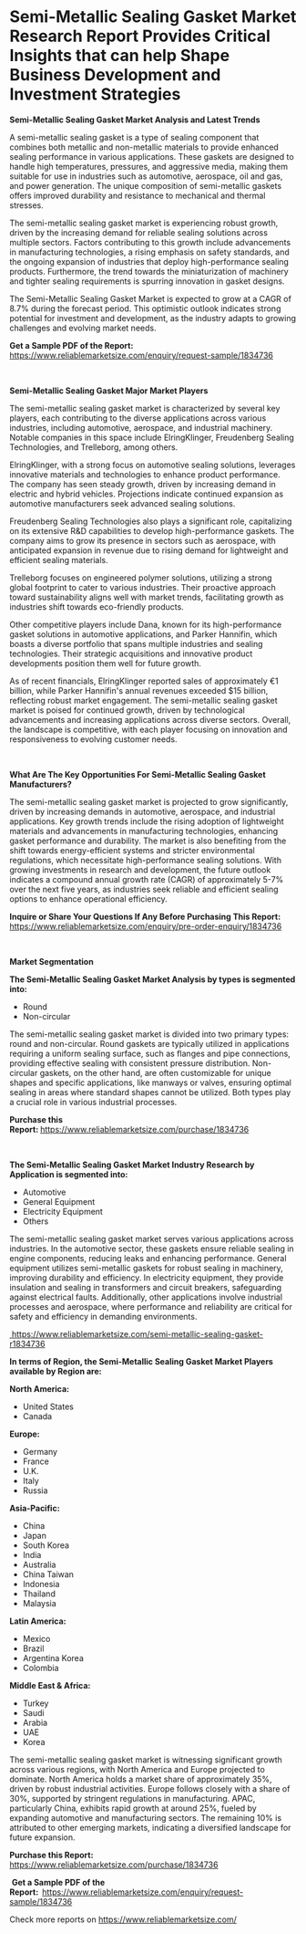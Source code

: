 <p><h1>Semi-Metallic Sealing Gasket Market Research Report Provides Critical Insights that can help Shape Business Development and Investment Strategies</h1></p><p><strong>Semi-Metallic Sealing Gasket Market Analysis and Latest Trends</strong></p>
<p><p>A semi-metallic sealing gasket is a type of sealing component that combines both metallic and non-metallic materials to provide enhanced sealing performance in various applications. These gaskets are designed to handle high temperatures, pressures, and aggressive media, making them suitable for use in industries such as automotive, aerospace, oil and gas, and power generation. The unique composition of semi-metallic gaskets offers improved durability and resistance to mechanical and thermal stresses.</p><p>The semi-metallic sealing gasket market is experiencing robust growth, driven by the increasing demand for reliable sealing solutions across multiple sectors. Factors contributing to this growth include advancements in manufacturing technologies, a rising emphasis on safety standards, and the ongoing expansion of industries that deploy high-performance sealing products. Furthermore, the trend towards the miniaturization of machinery and tighter sealing requirements is spurring innovation in gasket designs.</p><p>The Semi-Metallic Sealing Gasket Market is expected to grow at a CAGR of 8.7% during the forecast period. This optimistic outlook indicates strong potential for investment and development, as the industry adapts to growing challenges and evolving market needs.</p></p>
<p><strong>Get a Sample PDF of the Report:&nbsp;</strong> <a href="https://www.reliablemarketsize.com/enquiry/request-sample/1834736?utm_campaign=2955&utm_medium=2&utm_source=Github&utm_content=ia&utm_term=26032025&utm_id=semi-metallic-sealing-gasket">https://www.reliablemarketsize.com/enquiry/request-sample/1834736</a></p>
<p>&nbsp;</p>
<p><strong>Semi-Metallic Sealing Gasket Major Market Players</strong></p>
<p><p>The semi-metallic sealing gasket market is characterized by several key players, each contributing to the diverse applications across various industries, including automotive, aerospace, and industrial machinery. Notable companies in this space include ElringKlinger, Freudenberg Sealing Technologies, and Trelleborg, among others.</p><p>ElringKlinger, with a strong focus on automotive sealing solutions, leverages innovative materials and technologies to enhance product performance. The company has seen steady growth, driven by increasing demand in electric and hybrid vehicles. Projections indicate continued expansion as automotive manufacturers seek advanced sealing solutions.</p><p>Freudenberg Sealing Technologies also plays a significant role, capitalizing on its extensive R&D capabilities to develop high-performance gaskets. The company aims to grow its presence in sectors such as aerospace, with anticipated expansion in revenue due to rising demand for lightweight and efficient sealing materials.</p><p>Trelleborg focuses on engineered polymer solutions, utilizing a strong global footprint to cater to various industries. Their proactive approach toward sustainability aligns well with market trends, facilitating growth as industries shift towards eco-friendly products.</p><p>Other competitive players include Dana, known for its high-performance gasket solutions in automotive applications, and Parker Hannifin, which boasts a diverse portfolio that spans multiple industries and sealing technologies. Their strategic acquisitions and innovative product developments position them well for future growth.</p><p>As of recent financials, ElringKlinger reported sales of approximately €1 billion, while Parker Hannifin's annual revenues exceeded $15 billion, reflecting robust market engagement. The semi-metallic sealing gasket market is poised for continued growth, driven by technological advancements and increasing applications across diverse sectors. Overall, the landscape is competitive, with each player focusing on innovation and responsiveness to evolving customer needs.</p></p>
<p>&nbsp;</p>
<p><strong>What Are The Key Opportunities For Semi-Metallic Sealing Gasket Manufacturers?</strong></p>
<p><p>The semi-metallic sealing gasket market is projected to grow significantly, driven by increasing demands in automotive, aerospace, and industrial applications. Key growth trends include the rising adoption of lightweight materials and advancements in manufacturing technologies, enhancing gasket performance and durability. The market is also benefiting from the shift towards energy-efficient systems and stricter environmental regulations, which necessitate high-performance sealing solutions. With growing investments in research and development, the future outlook indicates a compound annual growth rate (CAGR) of approximately 5-7% over the next five years, as industries seek reliable and efficient sealing options to enhance operational efficiency.</p></p>
<p><strong>Inquire or Share Your Questions If Any Before Purchasing This Report:</strong> <a href="https://www.reliablemarketsize.com/enquiry/pre-order-enquiry/1834736?utm_campaign=2955&utm_medium=2&utm_source=Github&utm_content=ia&utm_term=26032025&utm_id=semi-metallic-sealing-gasket">https://www.reliablemarketsize.com/enquiry/pre-order-enquiry/1834736</a></p>
<p>&nbsp;</p>
<p><strong>Market Segmentation</strong></p>
<p><strong>The Semi-Metallic Sealing Gasket Market Analysis by types is segmented into:</strong></p>
<p><ul><li>Round</li><li>Non-circular</li></ul></p>
<p><p>The semi-metallic sealing gasket market is divided into two primary types: round and non-circular. Round gaskets are typically utilized in applications requiring a uniform sealing surface, such as flanges and pipe connections, providing effective sealing with consistent pressure distribution. Non-circular gaskets, on the other hand, are often customizable for unique shapes and specific applications, like manways or valves, ensuring optimal sealing in areas where standard shapes cannot be utilized. Both types play a crucial role in various industrial processes.</p></p>
<p><strong>Purchase this Report:&nbsp;</strong><a href="https://www.reliablemarketsize.com/purchase/1834736?utm_campaign=2955&utm_medium=2&utm_source=Github&utm_content=ia&utm_term=26032025&utm_id=semi-metallic-sealing-gasket">https://www.reliablemarketsize.com/purchase/1834736</a></p>
<p>&nbsp;</p>
<p><strong>The Semi-Metallic Sealing Gasket Market Industry Research by Application is segmented into:</strong></p>
<p><ul><li>Automotive</li><li>General Equipment</li><li>Electricity Equipment</li><li>Others</li></ul></p>
<p><p>The semi-metallic sealing gasket market serves various applications across industries. In the automotive sector, these gaskets ensure reliable sealing in engine components, reducing leaks and enhancing performance. General equipment utilizes semi-metallic gaskets for robust sealing in machinery, improving durability and efficiency. In electricity equipment, they provide insulation and sealing in transformers and circuit breakers, safeguarding against electrical faults. Additionally, other applications involve industrial processes and aerospace, where performance and reliability are critical for safety and efficiency in demanding environments.</p></p>
<p><a href="https://www.reliablemarketsize.com/semi-metallic-sealing-gasket-r1834736?utm_campaign=2955&utm_medium=2&utm_source=Github&utm_content=ia&utm_term=26032025&utm_id=semi-metallic-sealing-gasket">&nbsp;https://www.reliablemarketsize.com/semi-metallic-sealing-gasket-r1834736</a></p>
<p><strong>In terms of Region, the Semi-Metallic Sealing Gasket Market Players available by Region are:</strong></p>
<p>
    <p> <strong> North America: </strong>
        <ul>
            <li>United States</li>
            <li>Canada</li>
        </ul>
        </p> 
    <p> <strong> Europe: </strong>
        <ul>
            <li>Germany</li>
            <li>France</li>
            <li>U.K.</li>
            <li>Italy</li>
            <li>Russia</li>
        </ul>
        </p> 
    <p> <strong> Asia-Pacific: </strong>
        <ul>
            <li>China</li>
            <li>Japan</li>
            <li>South Korea</li>
            <li>India</li>
            <li>Australia</li>
            <li>China Taiwan</li>
            <li>Indonesia</li>
            <li>Thailand</li>
            <li>Malaysia</li>
        </ul>
        </p> 
    <p> <strong> Latin America: </strong>
        <ul>
            <li>Mexico</li>
            <li>Brazil</li>
            <li>Argentina Korea</li>
            <li>Colombia</li>
        </ul>
        </p> 
    <p> <strong> Middle East & Africa: </strong>
        <ul>
            <li>Turkey</li>
            <li>Saudi</li>
            <li>Arabia</li>
            <li>UAE</li>
            <li>Korea</li>
        </ul>
    </p>
    </p>
<p><p>The semi-metallic sealing gasket market is witnessing significant growth across various regions, with North America and Europe projected to dominate. North America holds a market share of approximately 35%, driven by robust industrial activities. Europe follows closely with a share of 30%, supported by stringent regulations in manufacturing. APAC, particularly China, exhibits rapid growth at around 25%, fueled by expanding automotive and manufacturing sectors. The remaining 10% is attributed to other emerging markets, indicating a diversified landscape for future expansion.</p></p>
<p><strong>Purchase this Report: </strong><a href="https://www.reliablemarketsize.com/purchase/1834736?utm_campaign=2955&utm_medium=2&utm_source=Github&utm_content=ia&utm_term=26032025&utm_id=semi-metallic-sealing-gasket">https://www.reliablemarketsize.com/purchase/1834736</a></p>
<p>&nbsp;<strong>Get a Sample PDF of the Report:&nbsp;&nbsp;</strong><a href="https://www.reliablemarketsize.com/enquiry/request-sample/1834736?utm_campaign=2955&utm_medium=2&utm_source=Github&utm_content=ia&utm_term=26032025&utm_id=semi-metallic-sealing-gasket">https://www.reliablemarketsize.com/enquiry/request-sample/1834736</a></p>
<p><strong></strong></p>
<p>Check more reports on <a href="https://www.reliablemarketsize.com/?utm_campaign=2955&utm_medium=2&utm_source=Github&utm_content=ia&utm_term=26032025&utm_id=semi-metallic-sealing-gasket">https://www.reliablemarketsize.com/</a></p>